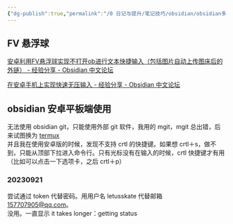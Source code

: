 ```yaml
---
{"dg-publish":true,"permalink":"/0 日记与提升/笔记技巧/obsidian/obsidian多端协作/obsidian安卓端/","title":"obsidian安卓端"}
---
```



## FV 悬浮球

[安卓利用FV悬浮球实现不打开ob进行文本快捷输入（包括图片自动上传图床后的外链） - 经验分享 - Obsidian 中文论坛](https://forum-zh.obsidian.md/t/topic/5687)

[在安卓手机上实现快速无压输入 - 经验分享 - Obsidian 中文论坛](https://forum-zh.obsidian.md/t/topic/20099)

## obsidian 安卓平板端使用
无法使用 obsidian git，只能使用外部 git 软件，我用的 mgit，mgit 总出错，后来试图换为 [termux](../../../../2%20生活与娱乐/生活琐事技巧/电器/手机/APP/termux.md)  
并且我在使用安卓版的时候，发现不支持 crtl 的快捷键。如果想 crtl＋s，做不到，只能从顶部下拉进入命令行。只有光标没有在输入的时候，crtl 快捷键才有用（比如可以点击一下选项卡，之后 crtl＋p）
### 20230921
尝试通过 token 代替密码。用用户名 letusskate 代替邮箱 157707905@qq.com。  
没用。一直显示 it takes longer：getting status